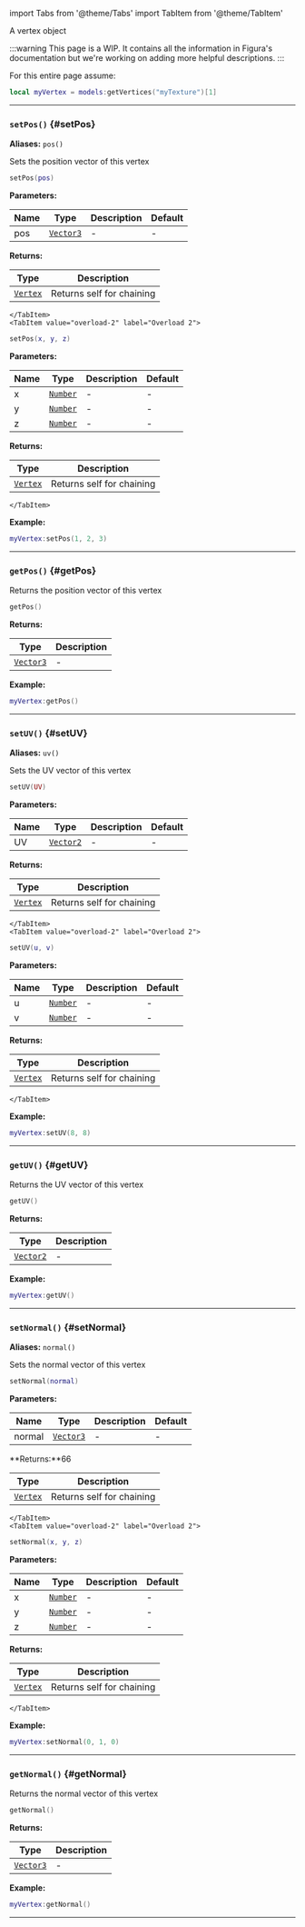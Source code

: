 import Tabs from '@theme/Tabs'
import TabItem from '@theme/TabItem'

A vertex object

:::warning
This page is a WIP. It contains all the information in Figura's documentation but we're working on adding more helpful descriptions.
:::

For this entire page assume:

```lua
local myVertex = models:getVertices("myTexture")[1]
```

---

### <code>setPos()</code> \{#setPos}

**Aliases:** `pos()`

Sets the position vector of this vertex

<Tabs>
    <TabItem value="overload-1" label="Overload 1">

```lua
setPos(pos)
```

**Parameters:**

| Name | Type                                             | Description | Default |
| ---- | ------------------------------------------------ | ----------- | ------- |
| pos  | <code>[Vector3](/globals/Vectors/Vector3)</code> | -           | -       |

**Returns:**

| Type                                          | Description               |
| --------------------------------------------- | ------------------------- |
| <code>[Vertex](/globals/Models/Vertex)</code> | Returns self for chaining |

    </TabItem>
    <TabItem value="overload-2" label="Overload 2">

```lua
setPos(x, y, z)
```

**Parameters:**

| Name | Type                                            | Description | Default |
| ---- | ----------------------------------------------- | ----------- | ------- |
| x    | <code>[Number](/tutorials/types/Numbers)</code> | -           | -       |
| y    | <code>[Number](/tutorials/types/Numbers)</code> | -           | -       |
| z    | <code>[Number](/tutorials/types/Numbers)</code> | -           | -       |

**Returns:**

| Type                                          | Description               |
| --------------------------------------------- | ------------------------- |
| <code>[Vertex](/globals/Models/Vertex)</code> | Returns self for chaining |

    </TabItem>

</Tabs>

**Example:**

```lua
myVertex:setPos(1, 2, 3)
```

---

### <code>getPos()</code> \{#getPos}

Returns the position vector of this vertex

```lua
getPos()
```

**Returns:**

| Type                                             | Description |
| ------------------------------------------------ | ----------- |
| <code>[Vector3](/globals/Vectors/Vector3)</code> | -           |

**Example:**

```lua
myVertex:getPos()
```

---

### <code>setUV()</code> \{#setUV}

**Aliases:** `uv()`

Sets the UV vector of this vertex

<Tabs>
    <TabItem value="overload-1" label="Overload 1">

```lua
setUV(UV)
```

**Parameters:**

| Name | Type                                             | Description | Default |
| ---- | ------------------------------------------------ | ----------- | ------- |
| UV   | <code>[Vector2](/globals/Vectors/Vector2)</code> | -           | -       |

**Returns:**

| Type                                          | Description               |
| --------------------------------------------- | ------------------------- |
| <code>[Vertex](/globals/Models/Vertex)</code> | Returns self for chaining |

    </TabItem>
    <TabItem value="overload-2" label="Overload 2">

```lua
setUV(u, v)
```

**Parameters:**

| Name | Type                                            | Description | Default |
| ---- | ----------------------------------------------- | ----------- | ------- |
| u    | <code>[Number](/tutorials/types/Numbers)</code> | -           | -       |
| v    | <code>[Number](/tutorials/types/Numbers)</code> | -           | -       |

**Returns:**

| Type                                          | Description               |
| --------------------------------------------- | ------------------------- |
| <code>[Vertex](/globals/Models/Vertex)</code> | Returns self for chaining |

    </TabItem>

</Tabs>

**Example:**

```lua
myVertex:setUV(8, 8)
```

---

### <code>getUV()</code> \{#getUV}

Returns the UV vector of this vertex

```lua
getUV()
```

**Returns:**

| Type                                             | Description |
| ------------------------------------------------ | ----------- |
| <code>[Vector2](/globals/Vectors/Vector2)</code> | -           |

**Example:**

```lua
myVertex:getUV()
```

---

### <code>setNormal()</code> \{#setNormal}

**Aliases:** `normal()`

Sets the normal vector of this vertex

<Tabs>
    <TabItem value="overload-1" label="Overload 1">

```lua
setNormal(normal)
```

**Parameters:**

| Name   | Type                                             | Description | Default |
| ------ | ------------------------------------------------ | ----------- | ------- |
| normal | <code>[Vector3](/globals/Vectors/Vector3)</code> | -           | -       |

**Returns:**66

| Type                                          | Description               |
| --------------------------------------------- | ------------------------- |
| <code>[Vertex](/globals/Models/Vertex)</code> | Returns self for chaining |

    </TabItem>
    <TabItem value="overload-2" label="Overload 2">

```lua
setNormal(x, y, z)
```

**Parameters:**

| Name | Type                                            | Description | Default |
| ---- | ----------------------------------------------- | ----------- | ------- |
| x    | <code>[Number](/tutorials/types/Numbers)</code> | -           | -       |
| y    | <code>[Number](/tutorials/types/Numbers)</code> | -           | -       |
| z    | <code>[Number](/tutorials/types/Numbers)</code> | -           | -       |

**Returns:**

| Type                                          | Description               |
| --------------------------------------------- | ------------------------- |
| <code>[Vertex](/globals/Models/Vertex)</code> | Returns self for chaining |

    </TabItem>

</Tabs>

**Example:**

```lua
myVertex:setNormal(0, 1, 0)
```

---

### <code>getNormal()</code> \{#getNormal}

Returns the normal vector of this vertex

```lua
getNormal()
```

**Returns:**

| Type                                             | Description |
| ------------------------------------------------ | ----------- |
| <code>[Vector3](/globals/Vectors/Vector3)</code> | -           |

**Example:**

```lua
myVertex:getNormal()
```

---
